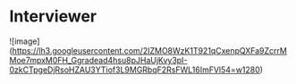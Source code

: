 # Interviewer


![image] 
(https://lh3.googleusercontent.com/2IZMO8WzK1T921qCxenpQXFa9ZcrrMMoe7mpxM0FH_Ggradead4hsu8pJHaUjKvy3pI-0zkCTpgeDjRsoHZAU3YTiof3L9MGRbqF2RsFWL16ImFVl54=w1280)

